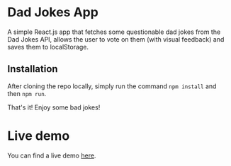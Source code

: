 # Dad Jokes App

A simple React.js app that fetches some questionable dad jokes from the Dad Jokes API, allows the user to vote on them (with visual feedback) and saves them to localStorage.

## Installation

After cloning the repo locally, simply run the command `npm install` and then `npm run`.

That's it! Enjoy some bad jokes!

# Live demo

You can find a live demo [here](https://stupefied-booth-d48ffe.netlify.com/).
